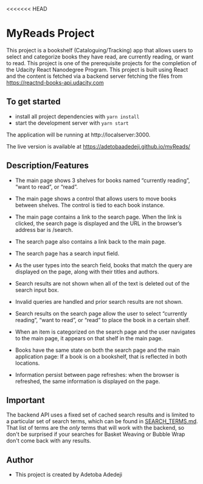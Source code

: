 <<<<<<< HEAD
# MyReads Project

This project is a bookshelf (Cataloguing/Tracking) app that allows users to select and categorize books they have read, are currently reading, or want to read.
This project is one of the prerequisite projects for the completion of the Udacity React Nanodegree Program. This project is built using React and the content is fetched via a backend server fetching the files from https://reactnd-books-api.udacity.com

## To get started

- install all project dependencies with `yarn install`
- start the development server with `yarn start`

The application will be running at http://localserver:3000. 

The live version is available at https://adetobaadedeji.github.io/myReads/

## Description/Features

- The main page shows 3 shelves for books named “currently reading”, “want to read”, or “read”.
- The main page shows a control that allows users to move books between shelves. The control is tied to each book instance.

- The main page contains a link to the search page. When the link is clicked, the search page is displayed and the URL in the browser’s address bar is /search.
- The search page also contains a link back to the main page.

- The search page has a search input field.
- As the user types into the search field, books that match the query are displayed on the page, along with their titles and authors.
- Search results are not shown when all of the text is deleted out of the search input box.
- Invalid queries are handled and prior search results are not shown.
- Search results on the search page allow the user to select “currently reading”, “want to read”, or “read” to place the book in a certain shelf.
- When an item is categorized on the search page and the user navigates to the main page, it appears on that shelf in the main page.
- Books have the same state on both the search page and the main application page: If a book is on a bookshelf, that is reflected in both locations.

- Information persist between page refreshes: when the browser is refreshed, the same information is displayed on the page.

## Important

The backend API uses a fixed set of cached search results and is limited to a particular set of search terms, which can be found in [SEARCH_TERMS.md](SEARCH_TERMS.md). That list of terms are the _only_ terms that will work with the backend, so don't be surprised if your searches for Basket Weaving or Bubble Wrap don't come back with any results.

## Author

- This project is created by Adetoba Adedeji

